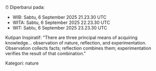 ⏰ Diperbarui pada:
- WIB: Sabtu, 6 September 2025 21.23.30 UTC
- WITA: Sabtu, 6 September 2025 22.23.30 UTC
- WIT: Sabtu, 6 September 2025 23.23.30 UTC

Kutipan Inspiratif:
"There are three principal means of acquiring knowledge... observation of nature, reflection, and experimentation. Observation collects facts; reflection combines them; experimentation verifies the result of that combination."


Kategori: nature

